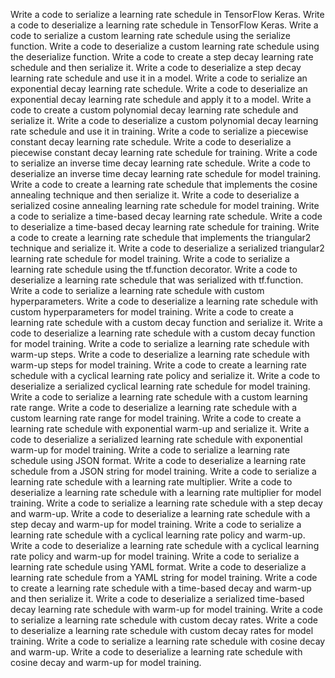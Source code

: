 Write a code to serialize a learning rate schedule in TensorFlow Keras.
Write a code to deserialize a learning rate schedule in TensorFlow Keras.
Write a code to serialize a custom learning rate schedule using the serialize function.
Write a code to deserialize a custom learning rate schedule using the deserialize function.
Write a code to create a step decay learning rate schedule and then serialize it.
Write a code to deserialize a step decay learning rate schedule and use it in a model.
Write a code to serialize an exponential decay learning rate schedule.
Write a code to deserialize an exponential decay learning rate schedule and apply it to a model.
Write a code to create a custom polynomial decay learning rate schedule and serialize it.
Write a code to deserialize a custom polynomial decay learning rate schedule and use it in training.
Write a code to serialize a piecewise constant decay learning rate schedule.
Write a code to deserialize a piecewise constant decay learning rate schedule for training.
Write a code to serialize an inverse time decay learning rate schedule.
Write a code to deserialize an inverse time decay learning rate schedule for model training.
Write a code to create a learning rate schedule that implements the cosine annealing technique and then serialize it.
Write a code to deserialize a serialized cosine annealing learning rate schedule for model training.
Write a code to serialize a time-based decay learning rate schedule.
Write a code to deserialize a time-based decay learning rate schedule for training.
Write a code to create a learning rate schedule that implements the triangular2 technique and serialize it.
Write a code to deserialize a serialized triangular2 learning rate schedule for model training.
Write a code to serialize a learning rate schedule using the tf.function decorator.
Write a code to deserialize a learning rate schedule that was serialized with tf.function.
Write a code to serialize a learning rate schedule with custom hyperparameters.
Write a code to deserialize a learning rate schedule with custom hyperparameters for model training.
Write a code to create a learning rate schedule with a custom decay function and serialize it.
Write a code to deserialize a learning rate schedule with a custom decay function for model training.
Write a code to serialize a learning rate schedule with warm-up steps.
Write a code to deserialize a learning rate schedule with warm-up steps for model training.
Write a code to create a learning rate schedule with a cyclical learning rate policy and serialize it.
Write a code to deserialize a serialized cyclical learning rate schedule for model training.
Write a code to serialize a learning rate schedule with a custom learning rate range.
Write a code to deserialize a learning rate schedule with a custom learning rate range for model training.
Write a code to create a learning rate schedule with exponential warm-up and serialize it.
Write a code to deserialize a serialized learning rate schedule with exponential warm-up for model training.
Write a code to serialize a learning rate schedule using JSON format.
Write a code to deserialize a learning rate schedule from a JSON string for model training.
Write a code to serialize a learning rate schedule with a learning rate multiplier.
Write a code to deserialize a learning rate schedule with a learning rate multiplier for model training.
Write a code to serialize a learning rate schedule with a step decay and warm-up.
Write a code to deserialize a learning rate schedule with a step decay and warm-up for model training.
Write a code to serialize a learning rate schedule with a cyclical learning rate policy and warm-up.
Write a code to deserialize a learning rate schedule with a cyclical learning rate policy and warm-up for model training.
Write a code to serialize a learning rate schedule using YAML format.
Write a code to deserialize a learning rate schedule from a YAML string for model training.
Write a code to create a learning rate schedule with a time-based decay and warm-up and then serialize it.
Write a code to deserialize a serialized time-based decay learning rate schedule with warm-up for model training.
Write a code to serialize a learning rate schedule with custom decay rates.
Write a code to deserialize a learning rate schedule with custom decay rates for model training.
Write a code to serialize a learning rate schedule with cosine decay and warm-up.
Write a code to deserialize a learning rate schedule with cosine decay and warm-up for model training.
